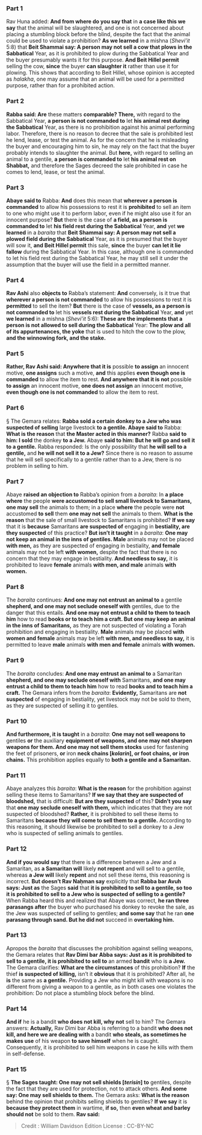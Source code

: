 
### Part 1
Rav Huna added: <b>And from where do you say that</b> in <b>a case like this we say</b> that the animal will be slaughtered, and one is not concerned about placing a stumbling block before the blind, despite the fact that the animal could be used to violate a prohibition? <b>As we learned</b> in a mishna (<i>Shevi’it</i> 5:8) that <b>Beit Shammai say: A person may not sell a cow that plows in the Sabbatical</b> Year, as it is prohibited to plow during the Sabbatical Year and the buyer presumably wants it for this purpose. <b>And Beit Hillel permit</b> selling the cow, <b>since</b> the buyer <b>can slaughter it</b> rather than use it for plowing. This shows that according to Beit Hillel, whose opinion is accepted as <i>halakha</i>, one may assume that an animal will be used for a permitted purpose, rather than for a prohibited action.

### Part 2
<b>Rabba said: Are</b> these matters <b>comparable? There,</b> with regard to the Sabbatical Year, <b>a person is not commanded to</b> let <b>his animal rest during the Sabbatical</b> Year, as there is no prohibition against his animal performing labor. Therefore, there is no reason to decree that the sale is prohibited lest he lend, lease, or test the animal. As for the concern that he is misleading the buyer and encouraging him to sin, he may rely on the fact that the buyer probably intends to slaughter the animal. But <b>here,</b> with regard to selling an animal to a gentile, <b>a person is commanded to</b> let <b>his animal rest on Shabbat,</b> and therefore the Sages decreed the sale prohibited in case he comes to lend, lease, or test the animal.

### Part 3
<b>Abaye said to</b> Rabba: <b>And</b> does this mean that <b>wherever a person is commanded</b> to allow his possessions to rest it is <b>prohibited</b> to sell an item to one who might use it to perform labor, even if he might also use it for an innocent purpose? <b>But</b> there is the case of <b>a field, as a person is commanded to</b> let <b>his field rest during the Sabbatical</b> Year, <b>and</b> yet <b>we learned</b> in a <i>baraita</i> that <b>Beit Shammai say: A person may not sell a plowed field during the Sabbatical</b> Year, as it is presumed that the buyer will sow it, <b>and Beit Hillel permit</b> this sale, <b>since</b> the buyer <b>can let it lie fallow</b> during the Sabbatical Year. In this case, although one is commanded to let his field rest during the Sabbatical Year, he may still sell it under the assumption that the buyer will use the field in a permitted manner.

### Part 4
<b>Rav Ashi</b> also <b>objects to</b> Rabba’s statement: <b>And</b> conversely, is it true that <b>wherever a person is not commanded</b> to allow his possessions to rest it is <b>permitted</b> to sell the item? <b>But</b> there is the case of <b>vessels, as a person is not commanded to</b> let his <b>vessels rest during the Sabbatical</b> Year, <b>and</b> yet <b>we learned</b> in a mishna (<i>Shevi’it</i> 5:6): <b>These are the implements that a person is not allowed to sell during the Sabbatical</b> Year: <b>The plow and all of its appurtenances, the yoke</b> that is used to hitch the cow to the plow, <b>and the winnowing fork, and the stake.</b>

### Part 5
<b>Rather, Rav Ashi said: Anywhere that it is</b> possible <b>to assign</b> an innocent motive, <b>one assigns</b> such a motive, <b>and</b> this applies <b>even though one is commanded</b> to allow the item to rest. <b>And anywhere that it is not</b> possible <b>to assign</b> an innocent motive, <b>one does not assign</b> an innocent motive, <b>even though one is not commanded</b> to allow the item to rest.

### Part 6
§ The Gemara relates: <b>Rabba sold a certain donkey to a Jew who was suspected of selling</b> large livestock <b>to a gentile. Abaye said to</b> Rabba: <b>What is the reason</b> that <b>the Master acted in this manner?</b> Rabba <b>said to him: I sold</b> the donkey <b>to a Jew.</b> Abaye <b>said to him: But he will go and sell it to a gentile.</b> Rabba responded: Is the only possibility that <b>he will sell to a gentile,</b> and <b>he will not sell it to a Jew?</b> Since there is no reason to assume that he will sell specifically to a gentile rather than to a Jew, there is no problem in selling to him.

### Part 7
Abaye <b>raised an objection to</b> Rabba’s opinion from a <i>baraita</i>: In <b>a place where</b> the people <b>were accustomed to sell small livestock to Samaritans, one may sell</b> the animals to them; in a place <b>where</b> the people were <b>not</b> accustomed <b>to sell</b> them <b>one may not sell</b> the animals to them. <b>What is the reason</b> that the sale of small livestock to Samaritans is prohibited? <b>If we say</b> that it is <b>because</b> Samaritans <b>are suspected of</b> engaging in <b>bestiality, are they suspected</b> of this practice? <b>But isn’t it taught</b> in a <i>baraita</i>: <b>One may not keep an animal in the inns of gentiles. Male</b> animals may not be placed <b>with men,</b> as they are suspected of engaging in bestiality, <b>and female</b> animals may not be left <b>with women,</b> despite the fact that there is no concern that they may engage in bestiality. <b>And needless to say,</b> it is prohibited to leave <b>female</b> animals <b>with men, and male</b> animals <b>with women.</b>

### Part 8
The <i>baraita</i> continues: <b>And one may not entrust an animal to</b> a gentile <b>shepherd, and one may not seclude oneself with</b> gentiles, due to the danger that this entails. <b>And one may not entrust a child to them to teach him</b> how to read <b>books or to teach him a craft. But one may keep an animal in the inns of Samaritans,</b> as they are not suspected of violating a Torah prohibition and engaging in bestiality. <b>Male</b> animals may be placed <b>with women and female</b> animals may be left <b>with men, and needless to say,</b> it is permitted to leave <b>male</b> animals <b>with men and female</b> animals <b>with women.</b>

### Part 9
The <i>baraita</i> concludes: <b>And one may entrust an animal to</b> a Samaritan <b>shepherd, and one may seclude oneself with</b> Samaritans, <b>and one may entrust a child to them to teach him</b> how to read <b>books and to teach him a craft.</b> The Gemara infers from the <i>baraita</i>: <b>Evidently,</b> Samaritans are <b>not suspected</b> of engaging in bestiality, yet livestock may not be sold to them, as they are suspected of selling it to gentiles.

### Part 10
<b>And furthermore, it is taught</b> in a <i>baraita</i>: <b>One may not sell weapons to</b> gentiles <b>or</b> the auxiliary <b>equipment of weapons, and one may not sharpen weapons for them. And one may not sell them stocks</b> used for fastening the feet of prisoners, <b>or</b> iron <b>neck chains [<i>kolarin</i>], or foot chains, or iron chains.</b> This prohibition applies equally to <b>both a gentile and a Samaritan.</b>

### Part 11
Abaye analyzes this <i>baraita</i>: <b>What is the reason</b> for the prohibition against selling these items to Samaritans? <b>If we say that they are suspected of bloodshed,</b> that is difficult: <b>But are they suspected</b> of this? <b>Didn’t you say</b> that <b>one may seclude oneself with them,</b> which indicates that they are not suspected of bloodshed? <b>Rather,</b> it is prohibited to sell these items to Samaritans <b>because they will come to sell them to a gentile.</b> According to this reasoning, it should likewise be prohibited to sell a donkey to a Jew who is suspected of selling animals to gentiles.

### Part 12
<b>And if you would say</b> that there is a difference between a Jew and a Samaritan, as <b>a Samaritan will</b> likely <b>not repent</b> and will sell to a gentile, whereas <b>a Jew will</b> likely <b>repent</b> and not sell these items, this reasoning is incorrect. <b>But doesn’t Rav Naḥman say</b> explicitly that <b>Rabba bar Avuh says: Just as</b> the Sages <b>said</b> that <b>it is prohibited to sell to a gentile, so too it is prohibited to sell to a Jew who is suspected of selling to a gentile?</b> When Rabba heard this and realized that Abaye was correct, <b>he ran three parasangs after</b> the buyer who purchased his donkey to revoke the sale, as the Jew was suspected of selling to gentiles; <b>and some say</b> that he ran <b>one parasang through sand. But he did not</b> succeed in <b>overtaking him.</b>

### Part 13
Apropos the <i>baraita</i> that discusses the prohibition against selling weapons, the Gemara relates that <b>Rav Dimi bar Abba says: Just as it is prohibited to sell to a gentile, it is prohibited to sell to</b> an armed <b>bandit</b> who is <b>a Jew.</b> The Gemara clarifies: <b>What are the circumstances</b> of this prohibition? <b>If</b> the thief <b>is suspected of killing,</b> isn’t it <b>obvious</b> that it is prohibited? After all, he <b>is</b> the same as <b>a gentile.</b> Providing a Jew who might kill with weapons is no different from giving a weapon to a gentile, as in both cases one violates the prohibition: Do not place a stumbling block before the blind.

### Part 14
<b>And if</b> he is a bandit <b>who does not kill, why not</b> sell to him? The Gemara answers: <b>Actually,</b> Rav Dimi bar Abba is referring to a bandit <b>who does not kill, and here we are dealing with</b> a bandit <b>who steals, as sometimes he makes use</b> of his weapon <b>to save himself</b> when he is caught. Consequently, it is prohibited to sell him weapons in case he kills with them in self-defense.

### Part 15
§ <b>The Sages taught: One may not sell shields [<i>terisin</i>] to</b> gentiles, despite the fact that they are used for protection, not to attack others. <b>And some say: One may sell shields to them.</b> The Gemara asks: <b>What is the reason</b> behind the opinion that prohibits selling shields to gentiles? <b>If we say</b> it is <b>because they protect them</b> in wartime, <b>if so,</b> then <b>even wheat and barley should not</b> be sold to them. <b>Rav said:</b>

>Credit : William Davidson Edition
>License : CC-BY-NC
